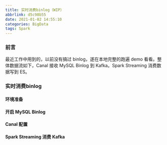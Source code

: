 ```yaml
---
title: 实时消费binlog（WIP）
abbrlink: d5c98b55
date: 2021-01-02 14:55:10
categories: BigData
tags: Spark
---
```


### 前言
最近工作中用到的，以前没有搞过 binlog，遂在本地完整的跑遍 demo 看看。整体数据流如下，Canal 接收 MySQL Binlog 到 Kafka。Spark Streaming 消费数据写到 ES。
<!--more-->
### 实时消费binlog 

#### 环境准备
#### 开启 MySQL Binlog
#### Canal 配置
#### Spark Streaming 消费 Kafka